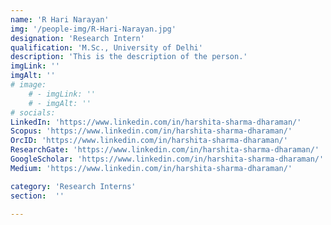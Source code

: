 ```yaml
---
name: 'R Hari Narayan'
img: '/people-img/R-Hari-Narayan.jpg'
designation: 'Research Intern'
qualification: 'M.Sc., University of Delhi'
description: 'This is the description of the person.'
imgLink: ''
imgAlt: ''
# image: 
    # - imgLink: ''
    # - imgAlt: ''
# socials: 
LinkedIn: 'https://www.linkedin.com/in/harshita-sharma-dharaman/'
Scopus: 'https://www.linkedin.com/in/harshita-sharma-dharaman/'
OrcID: 'https://www.linkedin.com/in/harshita-sharma-dharaman/'
ResearchGate: 'https://www.linkedin.com/in/harshita-sharma-dharaman/'
GoogleScholar: 'https://www.linkedin.com/in/harshita-sharma-dharaman/'
Medium: 'https://www.linkedin.com/in/harshita-sharma-dharaman/'

category: 'Research Interns'
section:  ''

---
```

 
 <!-- {personel.compiledContent()} -->
 <!-- [//]: This area contains content to be added in the document as md/html -->
